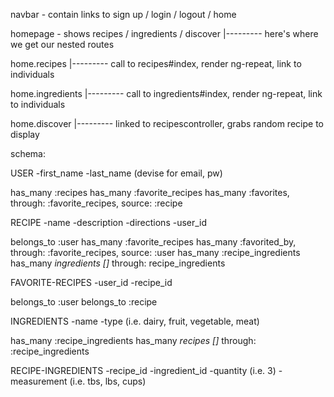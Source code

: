 navbar - contain links to sign up / login / logout / home

homepage - shows recipes / ingredients / discover
|--------- here's where we get our nested routes

home.recipes
|--------- call to recipes#index, render ng-repeat, link to individuals

home.ingredients
|--------- call to ingredients#index, render ng-repeat, link to individuals

home.discover
|--------- linked to recipescontroller, grabs random recipe to display


schema:

USER
-first_name
-last_name
(devise for email, pw)

has_many :recipes
has_many :favorite_recipes
has_many :favorites, through: :favorite_recipes, source: :recipe


RECIPE
-name
-description
-directions
-user_id

belongs_to :user
has_many :favorite_recipes
has_many :favorited_by, through: :favorite_recipes, source: :user
has_many :recipe_ingredients
has_many *ingredients []* through: recipe_ingredients


FAVORITE-RECIPES
-user_id
-recipe_id

belongs_to :user
belongs_to :recipe


INGREDIENTS
-name
-type (i.e. dairy, fruit, vegetable, meat)

has_many :recipe_ingredients
has_many *recipes []* through: :recipe_ingredients


RECIPE-INGREDIENTS
-recipe_id
-ingredient_id
-quantity (i.e. 3)
-measurement (i.e. tbs, lbs, cups)
